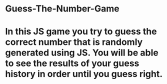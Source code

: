 # Guess-The-Number-Game

# In this JS game you try to guess the correct number that is randomly generated using JS. You will be able to see the results of your guess history in order until you guess right.
